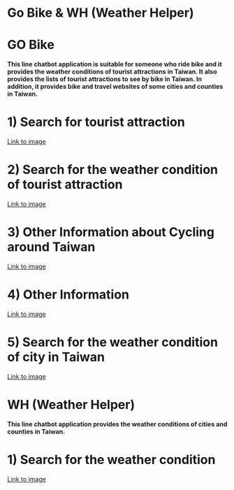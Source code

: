 # Go Bike & WH (Weather Helper)

# GO Bike
**This line chatbot application is suitable for someone who ride bike and it provides the weather conditions of tourist attractions in Taiwan. It also provides the lists of tourist attractions to see by bike in Taiwan. In addition, it provides bike and travel websites of some cities and counties in Taiwan.**


# 1) Search for tourist attraction 
[Link to image](https://i.imgur.com/Jzi4wqZ.png)

# 2) Search for the weather condition of tourist attraction 
[Link to image](https://i.imgur.com/cR9lVg0.png)

# 3) Other Information about Cycling around Taiwan
[Link to image](https://i.imgur.com/BbtvLBE.png)

# 4) Other Information
[Link to image](https://i.imgur.com/mcmM5Po.png)

# 5) Search for the weather condition of city in Taiwan 
[Link to image](https://i.imgur.com/DYJYuNm.png)

# WH (Weather Helper)
**This line chatbot application provides the weather conditions of cities and counties in Taiwan.**


# 1) Search for the weather condition
[Link to image](https://i.imgur.com/qjGUz8R.png)



